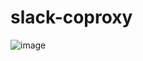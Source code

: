 # slack-coproxy

![image](https://user-images.githubusercontent.com/10419053/105734548-164f2f80-5f76-11eb-9e3f-c1cb877f3d8a.png)

